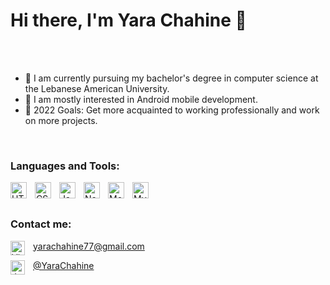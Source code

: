 
<!--
**YaraChahine/YaraChahine** is a ✨ _special_ ✨ repository because its `README.md` (this file) appears on your GitHub profile.
-->
# Hi there, I'm Yara Chahine 👋 

<br><br>

- 🌱 I am currently pursuing my bachelor's degree in computer science at the Lebanese American University.
- 👀 I am mostly interested in Android mobile development.
- 🥅 2022 Goals: Get more acquainted to working professionally and work on more projects.

<br>

### Languages and Tools:

<img align="left" alt="HTML5" width="26px" src="https://cdn.jsdelivr.net/gh/devicons/devicon/icons/html5/html5-original.svg" style="padding-right:10px;" />
<img align="left" alt="CSS3" width="26px" src="https://cdn.jsdelivr.net/gh/devicons/devicon/icons/css3/css3-original.svg" style="padding-right:10px;" />
<img align="left" alt="JavaScript" width="26px" src="https://cdn.jsdelivr.net/gh/devicons/devicon/icons/javascript/javascript-original.svg" style="padding-right:10px;" />
<img align="left" alt="Node.js" width="26px" src="https://cdn.jsdelivr.net/gh/devicons/devicon/icons/nodejs/nodejs-original.svg" style="padding-right:10px;" />
<img align="left" alt="MongoDB" width="26px" src="https://cdn.jsdelivr.net/gh/devicons/devicon/icons/mongodb/mongodb-original.svg" style="padding-right:10px;" />
<img align="left" alt="MySQL" width="26px" src="https://cdn.jsdelivr.net/gh/devicons/devicon/icons/mysql/mysql-original.svg" style="padding-right:10px;" />


<br>
<br>

### Contact me:

<img align="left" alt="Visual Studio Code" width="23px" src="https://cdn.jsdelivr.net/gh/devicons/devicon/icons/google/google-original.svg" style="vertical-align:middle;padding-right: 10px;" />

yarachahine77@gmail.com

<img align="left" alt="Java" width="23px" src="https://cdn.jsdelivr.net/gh/devicons/devicon/icons/linkedin/linkedin-original.svg" style="vertical-align: middle; padding-right: 10px;" /> 

[@YaraChahine](https://www.linkedin.com/in/yara-chahine-8432a81a7/)
